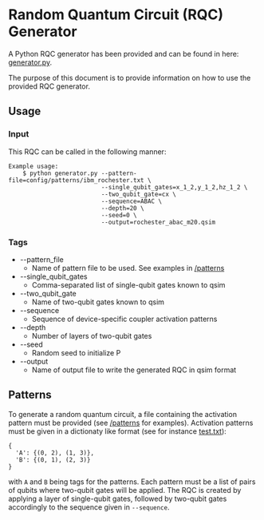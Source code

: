 # Random Quantum Circuit (RQC) Generator

A Python RQC generator has been provided and can be found in here: [generator.py](/python/circuits/generator.py).

The purpose of this document is to provide information on how to use the provided
RQC generator.

## Usage

### Input

This RQC can be called in the following manner:
```
Example usage:
    $ python generator.py --pattern-file=config/patterns/ibm_rochester.txt \
                          --single_qubit_gates=x_1_2,y_1_2,hz_1_2 \
                          --two_qubit_gate=cx \
                          --sequence=ABAC \
                          --depth=20 \
                          --seed=0 \
                          --output=rochester_abac_m20.qsim
```

### Tags
* --pattern_file
    * Name of pattern file to be used. See examples in [/patterns](/patterns)
* --single_qubit_gates
    * Comma-separated list of single-qubit gates known to qsim
* --two_qubit_gate
    * Name of two-qubit gates known to qsim
* --sequence
    * Sequence of device-specific coupler activation patterns
* --depth
    * Number of layers of two-qubit gates
* --seed
    * Random seed to initialize P
* --output
    * Name of output file to write the generated RQC in qsim format

## Patterns

To generate a random quantum circuit, a file containing the activation pattern must be provided 
(see [/patterns](/patterns) for examples). Activation patterns must be given in a dictionaty like format
(see for instance [test.txt](/patterns/test.txt)):
```
{
  'A': {(0, 2), (1, 3)}, 
  'B': {(0, 1), (2, 3)} 
}
```
with `A` and `B` being tags for the patterns. Each pattern must be a list of pairs of qubits where two-qubit gates will be applied. The RQC is created by applying a layer of single-qubit gates, followed by two-qubit gates accordingly to the sequence given in `--sequence`. 
